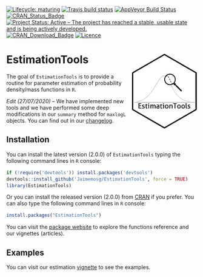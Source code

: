 
<!-- README.md is generated from README.Rmd. Please edit that file -->

[![Lifecycle:
maturing](https://img.shields.io/badge/lifecycle-maturing-blue.svg)](https://www.tidyverse.org/lifecycle/#maturing)
[![Travis build
status](https://travis-ci.org/Jaimemosg/EstimationTools.svg?branch=master)](https://travis-ci.org/Jaimemosg/EstimationTools)
[![AppVeyor Build
Status](https://ci.appveyor.com/api/projects/status/github/Jaimemosg/EstimationTools?branch=master&svg=true)](https://ci.appveyor.com/project/Jaimemosg/EstimationTools)
[![CRAN\_Status\_Badge](http://www.r-pkg.org/badges/version-ago/EstimationTools)](https://cran.r-project.org/package=EstimationTools)
[![Project Status: Active – The project has reached a stable, usable
state and is being actively
developed.](https://www.repostatus.org/badges/latest/active.svg)](https://www.repostatus.org/#active)
[![CRAN\_Download\_Badge](http://cranlogs.r-pkg.org/badges/EstimationTools)](https://cran.r-project.org/package=EstimationTools)
[![Licence](https://img.shields.io/badge/licence-GPL--3-blue.svg)](https://www.gnu.org/licenses/gpl-3.0.en.html)
<!-- [![Dependencies](https://tinyverse.netlify.com/badge/EstimationTools)](https://cran.r-project.org/package=EstimationTools) -->

# EstimationTools <img src="man/figure/ETLogo.png" align="right" height="200" align="right"/>

<!-- badges: start -->

<!-- badges: end -->

The goal of `EstimationTools` is to provide a routine for parameter
estimation of probability density/mass functions in `R`.

*Edit (27/07/2020)* – We have implemented new tools and we have
performed some deep modifications in our `summary` method for `maxlogL`
objects. You can find out in our
[changelog](https://jaimemosg.github.io/EstimationTools/news/index.html).

## Installation

You can install the latest version (2.0.0) of `EstimationTools` typing
the following command lines in `R` console:

``` r
if (!require('devtools')) install.packages('devtools')
devtools::install_github('Jaimemosg/EstimationTools', force = TRUE)
library(EstimationTools)
```

Or you can install the released version (2.0.0) from
[CRAN](https://cran.r-project.org/package=EstimationTools) if you
prefer. You can also type the following command lines in `R` console:

``` r
install.packages("EstimationTools")
```

You can visit the [package
website](https://Jaimemosg.github.io/EstimationTools/) to explore the
functions reference and our vignettes (articles).

## Examples

You can visit our estimation
[vignette](https://jaimemosg.github.io/EstimationTools/articles/Examples.html)
to see the examples.
